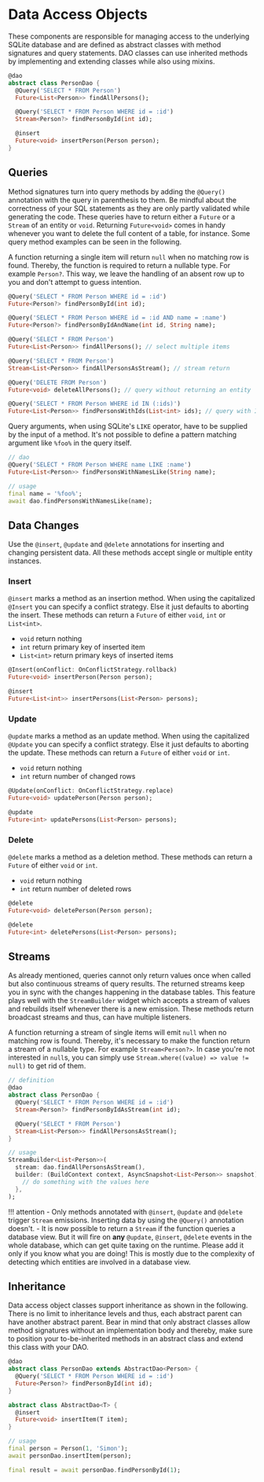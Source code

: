 # Data Access Objects

These components are responsible for managing access to the underlying SQLite database and are defined as abstract classes with method signatures and query statements.
DAO classes can use inherited methods by implementing and extending classes while also using mixins.

```dart
@dao
abstract class PersonDao {
  @Query('SELECT * FROM Person')
  Future<List<Person>> findAllPersons();

  @Query('SELECT * FROM Person WHERE id = :id')
  Stream<Person?> findPersonById(int id);

  @insert
  Future<void> insertPerson(Person person);
}
```

## Queries
Method signatures turn into query methods by adding the `@Query()` annotation with the query in parenthesis to them.
Be mindful about the correctness of your SQL statements as they are only partly validated while generating the code.
These queries have to return either a `Future` or a `Stream` of an entity or `void`.
Returning `Future<void>` comes in handy whenever you want to delete the full content of a table, for instance.
Some query method examples can be seen in the following.

A function returning a single item will return `null` when no matching row is found.
Thereby, the function is required to return a nullable type.
For example `Person?`.
This way, we leave the handling of an absent row up to you and don't attempt to guess intention.

```dart
@Query('SELECT * FROM Person WHERE id = :id')
Future<Person?> findPersonById(int id);

@Query('SELECT * FROM Person WHERE id = :id AND name = :name')
Future<Person?> findPersonByIdAndName(int id, String name);

@Query('SELECT * FROM Person')
Future<List<Person>> findAllPersons(); // select multiple items

@Query('SELECT * FROM Person')
Stream<List<Person>> findAllPersonsAsStream(); // stream return

@Query('DELETE FROM Person')
Future<void> deleteAllPersons(); // query without returning an entity

@Query('SELECT * FROM Person WHERE id IN (:ids)')
Future<List<Person>> findPersonsWithIds(List<int> ids); // query with IN clause
```

Query arguments, when using SQLite's `LIKE` operator, have to be supplied by the input of a method.
It's not possible to define a pattern matching argument like `%foo%` in the query itself.

```dart
// dao
@Query('SELECT * FROM Person WHERE name LIKE :name')
Future<List<Person>> findPersonsWithNamesLike(String name);

// usage
final name = '%foo%';
await dao.findPersonsWithNamesLike(name);
```

## Data Changes
Use the `@insert`, `@update` and `@delete` annotations for inserting and changing persistent data.
All these methods accept single or multiple entity instances.

### Insert

`@insert` marks a method as an insertion method.
When using the capitalized `@Insert` you can specify a conflict strategy.
Else it just defaults to aborting the insert.
These methods can return a `Future` of either `void`, `int` or `List<int>`.
- `void` return nothing
- `int` return primary key of inserted item
- `List<int>` return primary keys of inserted items

```dart
@Insert(onConflict: OnConflictStrategy.rollback)
Future<void> insertPerson(Person person);

@insert
Future<List<int>> insertPersons(List<Person> persons);
```

### Update

`@update` marks a method as an update method.
When using the capitalized `@Update` you can specify a conflict strategy.
Else it just defaults to aborting the update.
These methods can return a `Future` of either `void` or `int`.
- `void` return nothing
- `int` return number of changed rows

```dart
@Update(onConflict: OnConflictStrategy.replace)
Future<void> updatePerson(Person person);

@update
Future<int> updatePersons(List<Person> persons);
```

### Delete

`@delete` marks a method as a deletion method.
These methods can return a `Future` of either `void` or `int`.
- `void` return nothing
- `int` return number of deleted rows

```dart
@delete
Future<void> deletePerson(Person person);

@delete
Future<int> deletePersons(List<Person> persons);
```

## Streams
As already mentioned, queries cannot only return values once when called but also continuous streams of query results.
The returned streams keep you in sync with the changes happening in the database tables.
This feature plays well with the `StreamBuilder` widget which accepts a stream of values and rebuilds itself whenever there is a new emission.
These methods return broadcast streams and thus, can have multiple listeners.

A function returning a stream of single items will emit `null` when no matching row is found.
Thereby, it's necessary to make the function return a stream of a nullable type.
For example `Stream<Person?>`.
In case you're not interested in `null`s, you can simply use `Stream.where((value) => value != null)` to get rid of them.

```dart
// definition
@dao
abstract class PersonDao {
  @Query('SELECT * FROM Person WHERE id = :id')
  Stream<Person?> findPersonByIdAsStream(int id);

  @Query('SELECT * FROM Person')
  Stream<List<Person>> findAllPersonsAsStream();
}

// usage
StreamBuilder<List<Person>>(
  stream: dao.findAllPersonsAsStream(),
  builder: (BuildContext context, AsyncSnapshot<List<Person>> snapshot) {
    // do something with the values here
  },
);
```

!!! attention
    - Only methods annotated with `@insert`, `@update` and `@delete` trigger `Stream` emissions.
      Inserting data by using the `@Query()` annotation doesn't.
    - It is now possible to return a `Stream` if the function queries a database view. But it will fire on **any**
      `@update`, `@insert`, `@delete` events in the whole database, which can get quite taxing on the runtime. Please add it only if you know what you are doing!
      This is mostly due to the complexity of detecting which entities are involved in a database view.

## Inheritance
Data access object classes support inheritance as shown in the following.
There is no limit to inheritance levels and thus, each abstract parent can have another abstract parent.
Bear in mind that only abstract classes allow method signatures without an implementation body and thereby, make sure to position your to-be-inherited methods in an abstract class and extend this class with your DAO.

```dart
@dao
abstract class PersonDao extends AbstractDao<Person> {
  @Query('SELECT * FROM Person WHERE id = :id')
  Future<Person?> findPersonById(int id);
}

abstract class AbstractDao<T> {
  @insert
  Future<void> insertItem(T item);
}

// usage
final person = Person(1, 'Simon');
await personDao.insertItem(person);

final result = await personDao.findPersonById(1);
```
